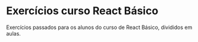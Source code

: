 # Exercícios curso React Básico

Exercícios passados para os alunos do curso de React Básico, divididos em aulas.